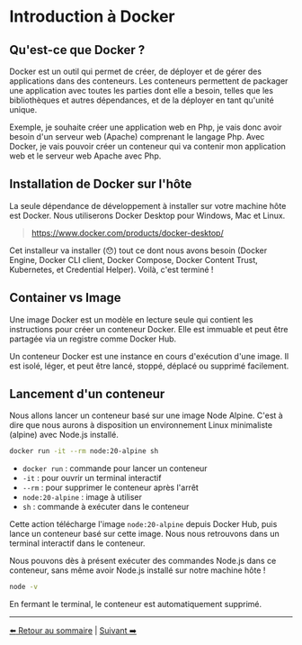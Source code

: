# Introduction à Docker

## Qu'est-ce que Docker ?

Docker est un outil qui permet de créer, de déployer et de gérer des applications dans des conteneurs. Les conteneurs permettent de packager une application avec toutes les parties dont elle a besoin, telles que les bibliothèques et autres dépendances, et de la déployer en tant qu'unité unique.

Exemple, je souhaite créer une application web en Php, je vais donc avoir besoin d'un serveur web (Apache) comprenant le langage Php. Avec Docker, je vais pouvoir créer un conteneur qui va contenir mon application web et le serveur web Apache avec Php.

## Installation de Docker sur l'hôte

La seule dépendance de développement à installer sur votre machine hôte est Docker. Nous utiliserons Docker Desktop pour Windows, Mac et Linux.

> https://www.docker.com/products/docker-desktop/

Cet installeur va installer (😯) tout ce dont nous avons besoin (Docker Engine, Docker CLI client, Docker Compose, Docker Content Trust, Kubernetes, et Credential Helper). Voilà, c'est terminé !

## Container vs Image

Une image Docker est un modèle en lecture seule qui contient les instructions pour créer un conteneur Docker. Elle est immuable et peut être partagée via un registre comme Docker Hub.

Un conteneur Docker est une instance en cours d'exécution d'une image. Il est isolé, léger, et peut être lancé, stoppé, déplacé ou supprimé facilement.

## Lancement d'un conteneur

Nous allons lancer un conteneur basé sur une image Node Alpine. C'est à dire que nous aurons à disposition un environnement Linux minimaliste (alpine) avec Node.js installé.

```bash
docker run -it --rm node:20-alpine sh
```

- `docker run` : commande pour lancer un conteneur
- `-it` : pour ouvrir un terminal interactif
- `--rm` : pour supprimer le conteneur après l'arrêt
- `node:20-alpine` : image à utiliser
- `sh` : commande à exécuter dans le conteneur

Cette action télécharge l'image `node:20-alpine` depuis Docker Hub, puis lance un conteneur basé sur cette image. Nous nous retrouvons dans un terminal interactif dans le conteneur.

Nous pouvons dès à présent exécuter des commandes Node.js dans ce conteneur, sans même avoir Node.js installé sur notre machine hôte !

```bash
node -v
```

En fermant le terminal, le conteneur est automatiquement supprimé.

---

[:arrow_left: Retour au sommaire](./) | [Suivant :arrow_right:](./manipulation.md)
